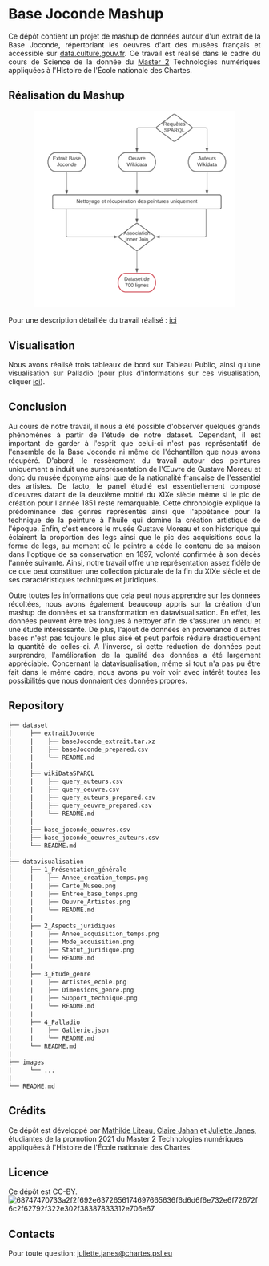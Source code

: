 # Base Joconde Mashup
<div align="justify">
  
Ce dépôt contient un projet de mashup de données autour d'un extrait de la Base Joconde, répertoriant les oeuvres d'art des musées français et accessible sur
[data.culture.gouv.fr](https://data.culture.gouv.fr/explore/dataset/base-joconde-extrait/information/). Ce travail est réalisé dans le cadre du cours de Science de la donnée du [Master 2](http://www.chartes.psl.eu/fr/cursus/master-technologies-numeriques-appliquees-histoire) Technologies numériques appliquées à l'Histoire de l'École nationale des Chartes.

## Réalisation du Mashup
<p align="center">
  <img src="images/pipeline_mashup.png" width="400"/>
</p>

Pour une description détaillée du travail réalisé : [ici](https://github.com/Juliettejns/baseJocondeMashup/blob/documentation_nettoye/dataset/README.md)

## Visualisation
Nous avons réalisé trois tableaux de bord sur Tableau Public, ainsi qu'une visualisation sur Palladio (pour plus d'informations sur ces visualisation, cliquer [ici](https://github.com/Juliettejns/baseJocondeMashup/tree/main/datavisualisation)).

## Conclusion
Au cours de notre travail, il nous a été possible d'observer quelques grands phénomènes à partir de l'étude de notre dataset. Cependant, il est important de garder à l'esprit que celui-ci n'est pas représentatif de l'ensemble de la Base Joconde ni même de l'échantillon que nous avons récupéré. D'abord, le ressèrement du travail autour des peintures uniquement a induit une sureprésentation de l'Œuvre de Gustave Moreau et donc du musée éponyme ainsi que de la nationalité française de l'essentiel des artistes. De facto, le panel étudié est essentiellement composé d'oeuvres datant de la deuxième moitié du XIXe siècle même si le pic de création pour l'année 1851 reste remarquable. Cette chronologie explique la prédominance des genres représentés ainsi que l'appétance pour la technique de la peinture à l'huile qui domine la création artistique de l'époque. Enfin, c'est encore le musée Gustave Moreau et son historique qui éclairent la proportion des legs ainsi que le pic des acquisitions sous la forme de legs, au moment où le peintre a cédé le contenu de sa maison dans l'optique de sa conservation en 1897, volonté confirmée à son décès l'année suivante. Ainsi, notre travail offre une représentation assez fidèle de ce que peut constituer une collection picturale de la fin du XIXe siècle et de ses caractéristiques techniques et juridiques. 

Outre toutes les informations que cela peut nous apprendre sur les données récoltées, nous avons également beaucoup appris sur la création d'un mashup de données et sa transformation en datavisualisation. En effet, les données peuvent être très longues à nettoyer afin de s'assurer un rendu et une étude intéressante. De plus, l'ajout de données en provenance d'autres bases n'est pas toujours le plus aisé et peut parfois réduire drastiquement la quantité de celles-ci. A l'inverse, si cette réduction de données peut surprendre, l'amélioration de la qualité des données a été largement appréciable. Concernant la datavisualisation, même si tout n'a pas pu être fait dans le même cadre, nous avons pu voir voir avec intérêt toutes les possibilités que nous donnaient des données propres.

</div>

## Repository
```
├── dataset
│     ├── extraitJoconde
|     |    ├── baseJoconde_extrait.tar.xz
│     │    ├── baseJoconde_prepared.csv 
|     |    └── README.md
|     |
│     ├── wikiDataSPARQL
|     |    ├── query_auteurs.csv
|     |    ├── query_oeuvre.csv
|     |    ├── query_auteurs_prepared.csv
│     │    ├── query_oeuvre_prepared.csv
|     |    └── README.md
|     |
|     ├── base_joconde_oeuvres.csv
|     ├── base_joconde_oeuvres_auteurs.csv
|     └── README.md
|
├── datavisualisation
│     ├── 1_Présentation_générale
|     |    ├── Annee_creation_temps.png
|     |    ├── Carte_Musee.png
|     |    ├── Entree_base_temps.png
│     │    ├── Oeuvre_Artistes.png
|     |    └── README.md
|     |
│     ├── 2_Aspects_juridiques
|     |    ├── Annee_acquisition_temps.png
|     |    ├── Mode_acquisition.png
|     |    ├── Statut_juridique.png
|     |    └── README.md
|     |
│     ├── 3_Etude_genre
|     |    ├── Artistes_ecole.png
|     |    ├── Dimensions_genre.png
|     |    ├── Support_technique.png
|     |    └── README.md
|     |
│     ├── 4_Palladio
|     |    ├── Gallerie.json
|     |    └── README.md
|     └── README.md
|
├── images
|     └── ...
|
└── README.md
```
## Crédits
Ce dépôt est développé par [Mathilde Liteau](http://github.com/mathildeliteau), [Claire Jahan](http://github.com/Heresta) et [Juliette Janes](http://github.com/Juliettejns), étudiantes de la promotion 2021 du Master 2 Technologies numériques appliquées à l'Histoire de l'École nationale des Chartes.

## Licence
Ce dépôt est CC-BY.</br>
![68747470733a2f2f692e6372656174697665636f6d6d6f6e732e6f72672f6c2f62792f322e302f38387833312e706e67](https://user-images.githubusercontent.com/56683417/115525743-a78d2400-a28f-11eb-8e45-4b6e3265a527.png)

## Contacts
Pour toute question: juliette.janes@chartes.psl.eu 

